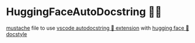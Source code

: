 # HuggingFaceAutoDocstring 🤗💅

[mustache](https://github.com/janl/mustache.js/) file to use [vscode autodocstring 💅 extension](https://marketplace.visualstudio.com/items?itemName=njpwerner.autodocstring) with [hugging face 🤗 docstyle](https://github.com/huggingface/transformers/tree/master/docs#writing-documentation---specification)
